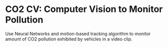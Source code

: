 # CO2 CV: Computer Vision to Monitor Pollution
Use Neural Networks and motion-based tracking algorithm to monitor amount of CO2 pollution exhibited by vehicles
in a video clip.
